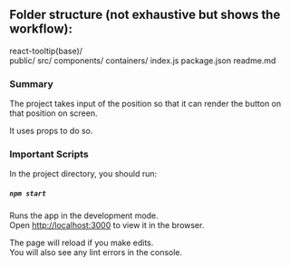 ## Folder structure (not exhaustive but shows the workflow):

react-tooltip(base)/<br/>
    public/
    src/
        components/
        containers/
        index.js
    package.json
    readme.md

### Summary

The project takes input of the position so that it can render the button on that position on screen.

It uses props to do so.



### Important Scripts

In the project directory, you should run:

##### `npm start`

Runs the app in the development mode.<br />
Open [http://localhost:3000](http://localhost:3000) to view it in the browser.

The page will reload if you make edits.<br />
You will also see any lint errors in the console.
